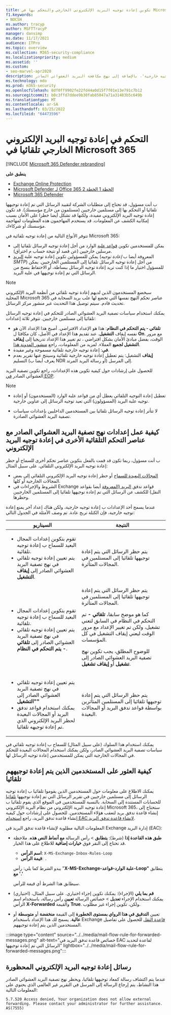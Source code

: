 ```yaml
---
title: تكوين إعادة توجيه البريد الإلكتروني الخارجي والتحكم بها في Microsoft 365.
f1.keywords:
- NOCSH
ms.author: tracyp
author: MSFTTracyP
manager: dansimp
ms.date: 11/17/2021
audience: ITPro
ms.topic: overview
ms.collection: M365-security-compliance
ms.localizationpriority: medium
ms.assetid: ''
ms.custom:
- seo-marvel-apr2020
description: تغطي هذه المقالة مواضيع بما في ذلك إعادة توجيه البريد الإلكتروني الخارجي، إعادة توجيه تلقائي، 5.7.520 الرسائل التي تم رفض الوصول إليها، تعطيل إعادة توجيه خارجية، 'تعطيل المسؤول لرسائل إعادة توجيه خارجية'، بالإضافة إلى نهج مكافحة البريد العشوائي الصادر.
ms.technology: mdo
ms.prod: m365-security
ms.openlocfilehash: 8df0ff9902fe22fd44a0d15f7f01e13e791c7b12
ms.sourcegitcommit: b0c3ffd7ddee9b30fab85047a71a31483b5c649b
ms.translationtype: MT
ms.contentlocale: ar-SA
ms.lasthandoff: 03/25/2022
ms.locfileid: "64473596"
---
```

# <a name="control-automatic-external-email-forwarding-in-microsoft-365"></a>التحكم في إعادة توجيه البريد الإلكتروني الخارجي تلقائيا في Microsoft 365

[!INCLUDE [Microsoft 365 Defender rebranding](../includes/microsoft-defender-for-office.md)]

**ينطبق على**
- [Exchange Online Protection](exchange-online-protection-overview.md)
- [Microsoft Defender لـ Office 365 الخطة 1 الخطة 2](defender-for-office-365.md)
- [Microsoft 365 Defender](../defender/microsoft-365-defender.md)

ب أنت مسؤول، قد تحتاج إلى متطلبات الشركة لتقييد الرسائل التي تم إعادة توجيهها تلقائيا أو التحكم بها إلى مستلمين خارجيين (مستلمون من خارج مؤسستك). قد تكون إعادة توجيه البريد الإلكتروني مفيدة، ولكنها قد تشكل أيضا خطرا على الأمان بسبب إمكانية الكشف عن المعلومات. قد يستخدم المهاجمون هذه المعلومات لمهاجمة مؤسستك أو شركاءك.

تتوفر الأنواع التالية من إعادة توجيه تلقائية في Microsoft 365:

- يمكن للمستخدمين تكوين [قواعد علبة](https://support.microsoft.com/office/c24f5dea-9465-4df4-ad17-a50704d66c59) الوارد من أجل إعادة توجيه الرسائل تلقائيا إلى مرسلين خارجيين (عن قصد أو نتيجة حساب م اختراق).
- يمكن للمسؤولين تكوين إعادة توجيه علبة [البريد](/exchange/recipients-in-exchange-online/manage-user-mailboxes/configure-email-forwarding) (المعروفة أيضا ب _إعادة توجيه SMTP_) من أجل إعادة توجيه الرسائل تلقائيا إلى المستلمين الخارجيين. يمكن للمسؤول اختيار ما إذا كنت تريد إعادة توجيه الرسائل ببساطة، أو الاحتفاظ بنسخ من الرسائل التي تم إعادة توجيهها في علبة البريد.

> [!NOTE]
> سيخضع المستخدمون الذين لديهم إعادة توجيه تلقائي من أنظمة البريد الإلكتروني المحلية Microsoft 365 عناصر تحكم النهج نفسها التي تخضع لها علب بريد السحابة في تحديث قادم. سيتم توصيل هذا التحديث عبر منشور مركز الرسائل.

يمكنك استخدام سياسات تصفية البريد العشوائي الصادر للتحكم في إعادة توجيه الرسائل تلقائيا إلى مستلمين خارجيين. تتوفر ثلاثة إعدادات:

- **تلقائي - يتم التحكم في النظام**: هذا هو الإعداد الافتراضي. أصبح هذا الإعداد الآن هو نفسه إيقاف **التشغيل**. عند تقديم هذا الإعداد في الأصل، كان مكافئا ل **On**. مع مرور الوقت، بفضل مبادئ الأمان بشكل افتراضي [](secure-by-default.md)، تم تغيير هذا الإعداد تدريجيا إلى **إيقاف التشغيل لجميع** العملاء. لمزيد من المعلومات، راجع [منشور المدونة هذا](https://techcommunity.microsoft.com/t5/exchange-team-blog/all-you-need-to-know-about-automatic-email-forwarding-in/ba-p/2074888). 
- **في**: إعادة توجيه خارجية تلقائية مسموحة وغير مقيدة.
- **إيقاف** التشغيل: يتم تعطيل إعادة توجيه خارجية تلقائية وسينتج عنها تقرير بعدم التسليم (يعرف أيضا ب NDR أو رسالة البريد المرتد) إلى المرسل.

للحصول على إرشادات حول كيفية تكوين هذه الإعدادات، راجع تكوين تصفية البريد العشوائي الصادر [في EOP](configure-the-outbound-spam-policy.md).

> [!NOTE]
>
> - تعطيل إعادة التوجيه التلقائي يعطل أي من قواعد علبة الوارد (المستخدمون) أو إعادة توجيه علبة البريد (المسؤولون) التي تعيد توجيه الرسائل إلى عناوين خارجية.
>
> - لا تتأثر إعادة توجيه الرسائل تلقائيا بين المستخدمين الداخليين بإعدادات سياسات تصفية البريد العشوائي الصادرة.


## <a name="how-the-outbound-spam-filter-policy-settings-work-with-other-automatic-email-forwarding-controls"></a>كيفية عمل إعدادات نهج تصفية البريد العشوائي الصادر مع عناصر التحكم التلقائية الأخرى في إعادة توجيه البريد الإلكتروني

ب أنت مسؤول، ربما تكون قد قمت بالفعل بتكوين عناصر تحكم أخرى للسماح أو حظر إعادة توجيه البريد الإلكتروني التلقائي. على سبيل المثال:

- [المجالات البعيدة للسماح](/exchange/mail-flow-best-practices/remote-domains/remote-domains) أو حظر إعادة توجيه البريد الإلكتروني التلقائي إلى بعض المجالات الخارجية أو كلها.
- الشروط والإجراءات في Exchange قواعد تدفق [البريد (المعروفة](/exchange/security-and-compliance/mail-flow-rules/mail-flow-rules) أيضا بقواعد النقل) للكشف عن الرسائل التي تم إعادة توجيهها تلقائيا إلى المستلمين الخارجيين وحظرها.

عندما يسمح أحد الإعدادات ب إعادة توجيه خارجية، ولكن هناك إعداد آخر يمنع إعادة توجيه خارجية، فإن الكتلة تربح عادة. تم وصف الأمثلة في الجدول التالي:

|السيناريو|النتيجة|
|---|---|
|<ul><li>تقوم بتكوين إعدادات المجال البعيد للسماح ب إعادة توجيه تلقائية.</li><li>يتم تعيين إعادة توجيه تلقائي في نهج تصفية البريد العشوائي الصادر إلى **إيقاف التشغيل**.</li></ul>|يتم حظر الرسائل التي يتم إعادة توجيهها تلقائيا إلى المستلمين في المجالات المتأثرة.|
|<ul><li>تقوم بتكوين إعدادات المجال البعيد للسماح ب إعادة توجيه تلقائية.</li><li>يتم تعيين إعادة توجيه تلقائي في نهج تصفية البريد العشوائي الصادر إلى **تلقائي - يتم التحكم في النظام**.</li></ul>|يتم حظر الرسائل التي يتم إعادة توجيهها تلقائيا إلى المستلمين في المجالات المتأثرة. <p> كما هو موضح سابقا، **تلقائي -** تم التحكم في النظام في السابق لتعني تشغيل، ولكن تم تغيير الإعداد مع مرور الوقت ليعني إيقاف  التشغيل في كل المؤسسات. <p> للوضوح المطلق، يجب تكوين نهج تصفية البريد العشوائي الصادر إلى **تشغيل** أو **إيقاف تشغيل**.|
|<ul><li>يتم تعيين إعادة توجيه تلقائي في نهج تصفية البريد العشوائي الصادر إلى **"التشغيل"**</li><li>يمكنك استخدام قواعد تدفق البريد أو المجالات البعيدة لحظر البريد الإلكتروني الذي تم إعادة توجيهه تلقائيا.</li></ul>|يتم حظر الرسائل التي يتم إعادة توجيهها تلقائيا إلى المستلمين المتأثرين بواسطة قواعد تدفق البريد أو المجالات البعيدة.|

يمكنك استخدام هذا السلوك (على سبيل المثال) للسماح ب إعادة توجيه تلقائي في سياسات تصفية البريد العشوائي الصادر، ولكن يمكنك استخدام المجالات البعيدة للتحكم في المجالات الخارجية التي يمكن للمستخدمين إعادة توجيه الرسائل لها.

## <a name="how-to-find-users-that-are-automatically-forwarding"></a>كيفية العثور على المستخدمين الذين يتم إعادة توجيههم تلقائيا

يمكنك الاطلاع على معلومات حول المستخدمين الذين يقوموا تلقائيا ب إعادة توجيه الرسائل إلى مستلمين خارجيين في تقرير الرسائل التي تم إعادة توجيهها [تلقائيا](/exchange/monitoring/mail-flow-reports/mfr-auto-forwarded-messages-report) للحسابات المستندة إلى السحابة. بالنسبة للمستخدمين في الموقع الذي يقوم تلقائيا ب إعادة توجيه البريد الإلكتروني من نظام البريد الإلكتروني Microsoft 365، ستحتاج إلى إنشاء قاعدة تدفق بريد لتعقب هؤلاء المستخدمين. للحصول على إرشادات حول كيفية إنشاء قاعدة تدفق البريد، راجع [استخدام EAC لإنشاء قاعدة تدفق البريد](/exchange/security-and-compliance/mail-flow-rules/manage-mail-flow-rules#use-the-eac-to-create-a-mail-flow-rule).

المعلومات التالية مطلوبة لإنشاء قاعدة تدفق البريد في Exchange إدارة البريد (EAC):

- **طبق هذه القاعدة إذا** (شرط): **يتطابق** \> رأس الرسالة **مع أنماط النص هذه**. ملاحظة قد تحتاج إلى النقر فوق **خيارات إضافية** للاطلاع على هذا الخيار.
  - **اسم الرأس**: `X-MS-Exchange-Inbox-Rules-Loop`
  - **قيمة الرأس**: `.`

  يبدو الشرط كما يلي: رأس "**X-MS-Exchange-علبة الوارد-قواعد-Loop"** يتطابق **مع '.'**

  سيطابق هذا الشرط أي قيمة للرأس.

- (اختياري) **قم بما يلي** (الإجراء): يمكنك تكوين إجراء اختياري. على سبيل المثال، يمكنك استخدام الإجراء **تعديل** \> خصائص الرسالة **تعيين** رأس رسالة، باستخدام اسم الرأس **X-Forwarded** والقيمة **True**. ولكن، تكوين إجراء غير مطلوب.
- تعيين **التدقيق في هذا الرواي بمستوى الخطورة** إلى القيمة **منخفضة** أو **متوسطة** أو **عالية**. يسمح لك هذا الإعداد باستخدام Exchange [قاعدة النقل](view-email-security-reports.md#exchange-transport-rule-report) للحصول على تفاصيل المستخدمين الذين يتم إعادة توجيههم.

:::image type="content" source="../../media/mail-flow-rule-for-forwarded-messages.png" alt-text="خصائص قاعدة تدفق البريد في EAC لقاعدة لتحديد الرسائل التي تم إعادة توجيهها" lightbox="../../media/mail-flow-rule-for-forwarded-messages.png":::


## <a name="blocked-email-forwarding-messages"></a>رسائل إعادة توجيه البريد الإلكتروني المحظورة

عندما يتم اكتشاف رسالة كمعاد توجيهها تلقائيا، ويحظر نهج تصفية [](configure-the-outbound-spam-policy.md) البريد العشوائي الصادر هذا النشاط، يتم إرجاع الرسالة إلى المرسل في التقرير غير العالمي الذي يحتوي على المعلومات التالية:

`5.7.520 Access denied, Your organization does not allow external forwarding. Please contact your administrator for further assistance. AS(7555)`
